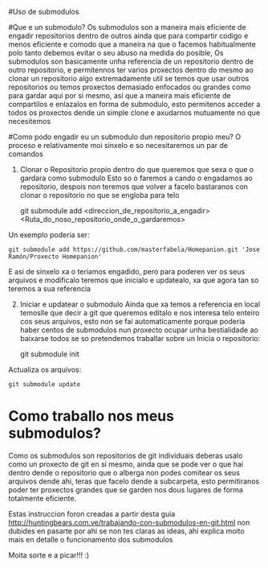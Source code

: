 #Uso de submodulos

#Que e un submodulo?
Os submodulos son a maneira mais eficiente de engadir repositorios dentro de outros ainda que para compartir codigo e menos eficiente e comodo que a maneira
na que o facemos habitualmente polo tanto debemos evitar o seu abuso na medida do posible, Os submodulos son basicamente unha referencia de un repositorio dentro de outro repositorio, e permitennos ter varios proxectos dentro do mesmo ao clonar un repositorio algo extremadamente util se temos que usar outros repositorios ou temos proxectos demasiado enfocados ou grandes como para gardar aqui por si mesmo, asi que a maneira mais eficiente de compartilos e enlazalos
en forma de submodulo, esto permitenos acceder a todos os proxectos dende un simple clone e axudarnos mutuamente no que necesitemos

#Como podo engadir eu un submodulo dun repositorio propio meu?
O proceso e relativamente moi sinxelo e so necesitaremos un par de comandos

1. Clonar o Repositorio propio dentro do que queremos que sexa o que o gardara como submodulo 
Esto so o faremos a cando o engadamos ao repositorio, despois non teremos que volver a facelo bastaranos con clonar o repositorio no que se engloba para telo

    git submodule add <direccion_de_repositorio_a_engadir> <Ruta_do_noso_repositorio_onde_o_gardaremos>

Un exemplo poderia ser:

    git submodule add https://github.com/masterfabela/Homepanion.git 'Jose Ramón/Proxecto Homepanion'

E asi de sinxelo xa o teriamos engadido, pero para poderen ver os seus arquivos e modificalo teremos que inicialo e updatealo, xa que agora tan so teremos a sua referencia 

2. Iniciar e updatear o submodulo
Ainda que xa temos a referencia en local temoslle que decir a git que queremos editalo e nos interesa telo enteiro cos seus arquivos, esto non se fai automaticamente porque poderia haber centos de submodulos nun proxecto ocupar unha bestialidade ao baixarse todos se so pretendemos traballar sobre un
Inicia o repositorio:

    git submodule init

Actualiza os arquivos:

    git submodule update


# Como traballo nos meus submodulos?
Como os submodulos son repositorios de git individuais deberas usalo como un proxecto de git en si mesmo, ainda que se pode ver o que hai dentro dende o repositorio que o alberga non podes comitear os seus arquivos dende ahi, teras que facelo dende a subcarpeta, esto permitiranos poder ter proxectos grandes que se garden nos dous lugares de forma totalmente eficiente.




Estas instruccion foron creadas a partir desta guia http://huntingbears.com.ve/trabajando-con-submodulos-en-git.html non dubides en pasarte por ahi se non tes claras as ideas, ahi explica moito mais en detalle o funcionamento dos submodulos

Moita sorte e a picar!!!  :)